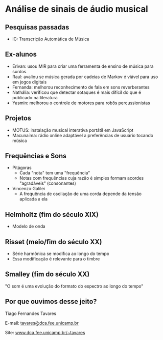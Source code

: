 # Análise de sinais de áudio musical

## Pesquisas passadas

* IC: Transcrição Automática de Música

## Ex-alunos

* Erivan: usou MIR para criar uma ferramenta de ensino de música para surdos
* Raul: avaliou se música gerada por cadeias de Markov é viável para uso em jogos digitais
* Fernanda: melhorou reconhecimento de fala em sons reverberantes
* Nathália: verificou que detectar sotaques é mais difícil do que é publicado na literatura
* Yasmin: melhorou o controle de motores para robôs percussionistas

## Projetos

* MOTUS: instalação musical interativa portátil em JavaScript
* Macunaíma: rádio online adaptável a preferências de usuário tocando música

## Frequências e Sons

* Pitágoras
  * Cada "nota" tem uma "frequência"
  * Notas com frequências cuja razão é simples formam acordes "agradáveis" (consonantes)
* Vincenzo Galilei
  * A frequência de oscilação de uma corda depende da tensão aplicada a ela

## Helmholtz (fim do século XIX)

* Modelo de onda

## Risset (meio/fim do século XX)

* Série harmônica se modifica ao longo do tempo
* Essa modificação é relevante para o timbre

## Smalley (fim do século XX)

"O som é uma evolução do formato do espectro ao longo do tempo"

## Por que ouvimos desse jeito?

Tiago Fernandes Tavares

E-mail: tavares@dca.fee.unicamp.br

Site: www.dca.fee.unicamp.br/~tavares